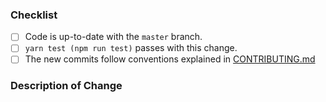 ### Checklist

<!--
  Before opening the request, make sure that all the listed conditions are met.
-->

- [ ] Code is up-to-date with the `master` branch.
- [ ] `yarn test (npm run test)` passes with this change.
- [ ] The new commits follow conventions explained in [CONTRIBUTING.md](https://github.com/Wondermarin/react-color-palette/blob/master/.github/CONTRIBUTING.md)

### Description of Change

<!--
  A brief description of what you did and why the project needs it.
-->

<!--
  Thank you for helping the project, thanks to you it will live <3
-->
